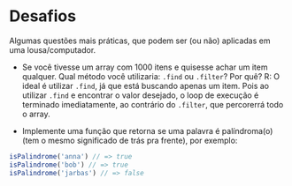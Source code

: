 # Desafios
Algumas questões mais práticas, que podem ser (ou não) aplicadas em uma lousa/computador.

- Se você tivesse um array com 1000 itens e quisesse achar um item qualquer. Qual método você utilizaria: `.find` ou `.filter`? Por quê?
R: O ideal é utilizar `.find`, já que está buscando apenas um item. Pois ao utilizar `.find` e encontrar o valor desejado, o loop de execução é terminado imediatamente, ao contrário do `.filter`, que percorerrá todo o array.

- Implemente uma função que retorna se uma palavra é palíndroma(o) (tem o mesmo significado de trás pra frente), por exemplo:
```js
isPalindrome('anna') // => true
isPalindrome('bob') // => true
isPalindrome('jarbas') // => false
```